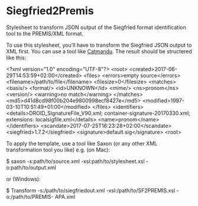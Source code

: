 # Siegfried2Premis
Stylesheet to transform JSON output of the Siegfried format identification tool to the PREMIS/XML format.

To use this stylesheet, you'll have to transform the Siegfried JSON output to XML first. You can use a tool like [Catmandu](https://github.com/LibreCat/Catmandu). The result should be structered like this:

\<?xml version="1.0" encoding="UTF-8"?>
\<root>
	\<created>2017-06-29T14:53:59+02:00\</created>
	\<files>
		\<errors>empty source\</errors>
		\<filename>/path/to/file\</filename>
		\<filesize>0\</filesize>
		\<matches>
			\<basis/>
			\<format/>
			\<id>UNKNOWN\</id>
			\<mime/>
			\<ns>pronom\</ns>
			\<version/>
			\<warning>no match\</warning>
		\</matches>
		\<md5>d41d8cd98f00b204e9800998ecf8427e\</md5>
		\<modified>1997-03-10T10:51:49+01:00\</modified>
	\</files>
	\<identifiers>
		\<details>DROID_SignatureFile_V90.xml; container-signature-20170330.xml; extensions: localsigfile.xml\</details>
		\<name>pronom\</name>
	\</identifiers>
	\<scandate>2017-07-25T16:23:28+02:00\</scandate>
	\<siegfried>1.7.2\</siegfried>
	\<signature>default.sig\</signature>
\<root>

To apply the template, use a tool like Saxon (or any other XML transformation tool you like)
e.g. (on Mac):

  $ saxon -s:path/to/source.xml -xsl:path/to/stylesheet.xsl -o:path/to/output.xml 
  
or (Windows):

  $ Transform -s:/path/to/siegfriedout.xml -xsl:/path/to/SF2PREMIS.xsl -o:/path/to/PREMIS- APA.xml
 
